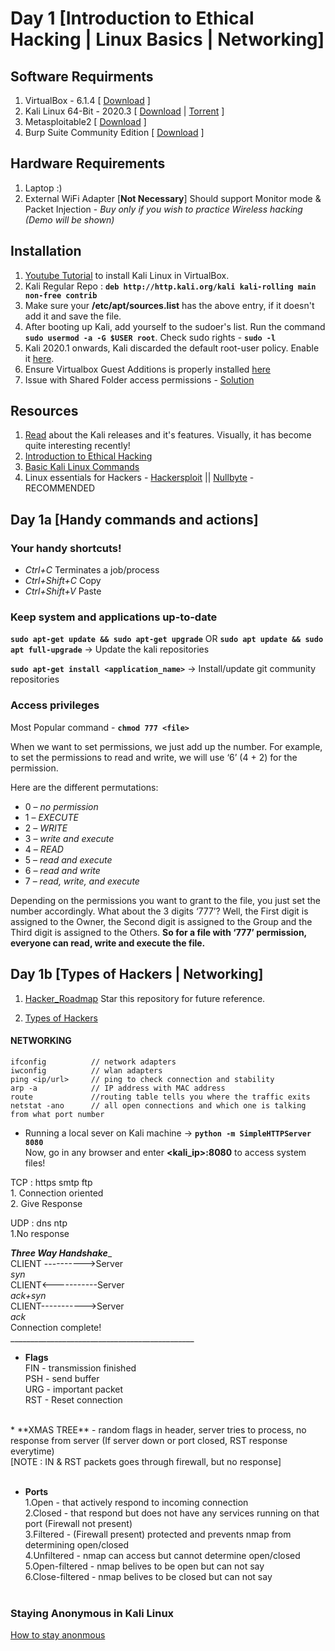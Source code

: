 # Day 1 [Introduction to Ethical Hacking | Linux Basics | Networking]

## Software Requirments

1. VirtualBox - 6.1.4 [ [Download](https://download.virtualbox.org/virtualbox/6.1.14/VirtualBox-6.1.14-140239-Win.exe) ]
2. Kali Linux 64-Bit - 2020.3 [ [Download](https://cdimage.kali.org/kali-2020.3/kali-linux-2020.3-installer-amd64.iso) | [Torrent](https://images.kali.org/kali-linux-2020.3-installer-amd64.iso.torrent) ]
3. Metasploitable2 [ [Download](https://nchc.dl.sourceforge.net/project/metasploitable/Metasploitable2/metasploitable-linux-2.0.0.zip) ]
4. Burp Suite Community Edition [ [Download](https://portswigger.net/burp/releases/professional-community-2020-9-1) ]

## Hardware Requirements

1. Laptop :)
2. External WiFi Adapter [**Not Necessary**] 
   Should support Monitor mode & Packet Injection - *Buy only if you wish to practice Wireless hacking (Demo will be shown)*

## Installation

1. [Youtube Tutorial](https://www.youtube.com/watch?v=yH4plWQ5UbE&ab_channel=OSDock) to install Kali Linux in VirtualBox.
2. Kali Regular Repo : **`deb http://http.kali.org/kali kali-rolling main non-free contrib`**
3. Make sure your **/etc/apt/sources.list** has the above entry, if it doesn't add it and save the file.
4. After booting up Kali, add yourself to the sudoer's list. Run the command **`sudo usermod -a -G $USER root`**. Check sudo rights - **`sudo -l`**
5. Kali 2020.1 onwards, Kali discarded the default root-user policy. Enable it [here](https://itsfoss.com/kali-linux-root-user/).
6. Ensure Virtualbox Guest Additions is properly installed [here](https://www.kali.org/docs/virtualization/install-virtualbox-guest-additions-kali/)
7. Issue with Shared Folder access permissions - [Solution](https://innovativebeast.com/shared-folder-permission-denied-issue-in-virtualbox/)

## Resources

1. [Read](https://www.kali.org/blog/) about the Kali releases and it's features. Visually, it has become quite interesting recently! 
2. [Introduction to Ethical Hacking](http://wiki.cas.mcmaster.ca/index.php/Ethical_Hacking)
3. [Basic Kali Linux Commands](https://github.com/dexter-11/Konnexions-2020/blob/master/Day%201/Kali-Linux_Command_List.txt)
4. Linux essentials for Hackers - [Hackersploit](https://hackersploit.org/linux-essentials-for-hackers/) || [Nullbyte](https://null-byte.wonderhowto.com/how-to/linux-basics/) - RECOMMENDED




## Day 1a [Handy commands and actions]

### Your handy shortcuts!
* *Ctrl+C* Terminates a job/process
* *Ctrl+Shift+C* Copy
* *Ctrl+Shift+V* Paste

### Keep system and applications up-to-date

**`sudo apt-get update && sudo apt-get upgrade`** OR **`sudo apt update && sudo apt full-upgrade`**    -> Update the kali repositories

**`sudo apt-get install <application_name>`** -> Install/update git community repositories


### Access privileges
Most Popular command - **`chmod 777 <file>`**   
            
When we want to set permissions, we just add up the number. 
For example, to set the permissions to read and write, we will use ‘6’ (4 + 2) for the permission. 
 
Here are the different permutations:
   * 0 – *no permission*
   * 1 – *EXECUTE*
   * 2 – *WRITE*
   * 3 – *write and execute*
   * 4 – *READ*
   * 5 – *read and execute*
   * 6 – *read and write*
   * 7 – *read, write, and execute*
   
Depending on the permissions you want to grant to the file, you just set the number accordingly.
What about the 3 digits ‘777’? Well, the First digit is assigned to the Owner, the Second digit is assigned to the Group and the Third digit is assigned to the Others. 
**So for a file with ‘777’ permission, everyone can read, write and execute the file.**


## Day 1b [Types of Hackers | Networking]

1. [Hacker_Roadmap](https://github.com/sundowndev/hacker-roadmap#wrench-exploitation-tools) Star this repository for future reference.

2. [Types of Hackers](https://www.malwarefox.com/types-of-hackers/) 

#### NETWORKING
```
ifconfig          // network adapters
iwconfig          // wlan adapters
ping <ip/url>     // ping to check connection and stability
arp -a            // IP address with MAC address
route             //routing table tells you where the traffic exits
netstat -ano      // all open connections and which one is talking from what port number
```

* Running a local sever on Kali machine -> **`python -m SimpleHTTPServer 8080`** <br/>
Now, go in any browser and enter **<kali_ip>:8080** to access system files! <br/>

TCP : https   smtp   ftp <br/>
    1. Connection oriented <br/>
    2. Give Response <br/>
    
UDP : dns   ntp <br/>
    1.No response <br/>

_____________Three Way Handshake______________ <br/>
CLIENT  ---------->Server    <br/>
          *syn* <br/>
CLIENT<-----------Server <br/>
          *ack+syn* <br/>
CLIENT----------->Server<br/>
          *ack* <br/>
Connection complete! <br/>
______________________________________________ <br/>

* **Flags** <br/>
FIN - transmission finished <br/>
PSH - send buffer <br/>
URG - important packet <br/>
RST - Reset connection <br/>
<br/>
* **XMAS TREE** - random flags in header, server tries to process, no response from server
(If server down or port closed, RST response everytime)
<br/>
[NOTE : IN & RST packets goes through firewall, but no response] <br/> <br/>

* **Ports**  <br/>
1.Open  - that actively respond to incoming connection <br/>
2.Closed  - that respond but does not have any services running on that port (Firewall not present) <br/>
3.Filtered - (Firewall present) protected and prevents nmap from determining open/closed <br/>
4.Unfiltered  -  nmap can access but cannot determine open/closed <br/>
5.Open-filtered - nmap belives to be open but can not say <br/>
6.Close-filtered - nmap belives to be closed but can not say <br/> <br/>


### Staying Anonymous in Kali Linux
[How to stay anonmous](https://www.youtube.com/watch?v=VZMHfO9rOCg&list=PLBf0hzazHTGOh6JBKc8WkpyuZgDPW6yTk&ab_channel=HackerSploit)
